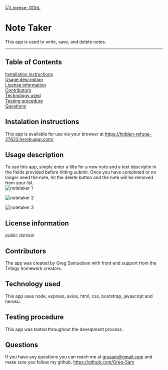 [![License: ODbL](https://img.shields.io/badge/License-PDDL-brightgreen.svg)](https://opendatacommons.org/licenses/pddl/)
  # Note Taker
  This app is used to write, save, and delete notes.
  ***
  ## Table of Contents
  [Installation instructions](#instalation-instructions)  
  [Usage description](#usage-description)  
  [License information](#license-information)  
  [Contributors](#contributors)  
  [Technology used](#technology-used)  
  [Testing procedure](#testing-procedure)  
  [Questions](#questions)  
  ## Instalation instructions
  This app is available for use via your browser  at https://hidden-refuge-27623.herokuapp.com/   
  ## Usage description
  To use this app, simply enter a title for a new note and a text descriptin in the fields provided before hitting submit.  Once you have completed or no longer need the note, hit the delete button and the note will be removed from your list.   
  ![notetaker 1](https://user-images.githubusercontent.com/71279945/100701510-ad23b500-3354-11eb-95be-3a8728449e51.PNG)  
  
![notetaker 2](https://user-images.githubusercontent.com/71279945/100701517-b01ea580-3354-11eb-95c5-d3639bc492d0.PNG)  

![notetaker 3](https://user-images.githubusercontent.com/71279945/100701521-b1e86900-3354-11eb-94fd-bcd5fc819b87.PNG)  

  ## License information
  public domain   
  ## Contributors
  The app was created by Greg Samuelson with front end support from the Trilogy homework creators.  
  ## Technology used
  This app uses node, express, axios, html, css, bootstrap, javascript and heroku.  
  ## Testing procedure
  This app was tested throughout the develpment process.  
  ## Questions  
  If you have any questions you can reach me at grssam@gmail.com and make sure you follow my github. https://github.com/Greg-Sam

